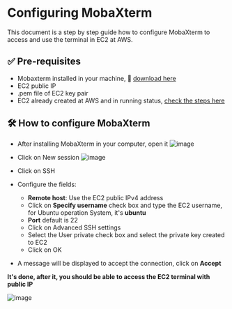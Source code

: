 # Configuring MobaXterm

This document is a step by step guide how to configure MobaXterm to access and use the terminal in EC2 at AWS.

## ✅ Pre-requisites

- Mobaxterm installed in your machine, 🔗 [download here](https://mobaxterm.mobatek.net/download-home-edition.html)
- EC2 public IP
- .pem file of EC2 key pair
- EC2 already created at AWS and in running status, [check the steps here](https://github.com/almeidas-tatiane/robust-api-performance/blob/main/ec2-creation.md)

## 🛠️ How to configure MobaXterm

- After installing MobaXterm in your computer, open it
![image](https://github.com/user-attachments/assets/3fa74518-56b9-4c09-9b0f-a4298098dc85)

- Click on New session
![image](https://github.com/user-attachments/assets/7824f149-8037-42d2-a56c-b7b581c8f22f)

- Click on SSH
- Configure the fields:
  - **Remote host**: Use the EC2 public IPv4 address
  - Click on **Specify username** check box and type the EC2 username, for Ubuntu operation System, it's **ubuntu**
  - **Port** default is 22
  - Click on Advanced SSH settings
  - Select the User private check box and select the private key created to EC2
  - Click on OK
- A message will be displayed to accept the connection, click on **Accept**


**It's done, after it, you should be able to access the EC2 terminal with public IP**

![image](https://github.com/user-attachments/assets/84daed2f-725f-4654-b526-46a723096d15)

